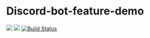 # Discord-bot-feature-demo
[![](https://github.com/funny-nation/Discord-bot-feature-demo/actions/workflows/testOnStart.yml/badge.svg)](https://github.com/funny-nation/Discord-bot-feature-demo/actions/workflows/testOnStart.yml)
[![](https://github.com/funny-nation/Discord-bot-feature-demo/actions/workflows/eslint.yml/badge.svg)](https://github.com/funny-nation/Discord-bot-feature-demo/eslint.yml)
[![Build Status](https://jenkins.funnynation.org/buildStatus/icon?job=discord-feature-demo&subject=Jenkins-Build)](https://jenkins.funnynation.org/job/discord-feature-demo/)
